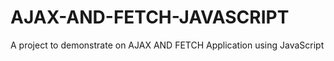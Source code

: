 # AJAX-AND-FETCH-JAVASCRIPT
A project to demonstrate on AJAX AND FETCH Application using  JavaScript 

